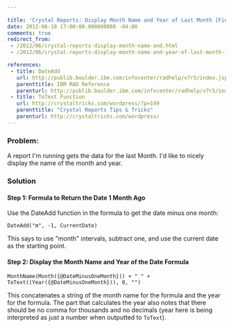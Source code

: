```yaml
---
 
title: 'Crystal Reports: Display Month Name and Year of Last Month [Field Notes]'
date: 2012-06-18 17:00:00.000000000 -04:00
comments: true
redirect_from:
 - /2012/06/crystal-reports-display-month-name-and.html
 - /2012/06/crystal-reports-display-month-name-and-year-of-last-month-field-notes/undefined

references: 
 - title: DateAdd
   url: http://publib.boulder.ibm.com/infocenter/radhelp/v7r5/index.jsp?topic=%2Fcom.businessobjects.integration.eclipse.designer.doc%2Fhtml%2Ftopic681.html
   parenttitle: IBM RAD Reference
   parenturl: http://publib.boulder.ibm.com/infocenter/radhelp/v7r5/index.jsp?
 - title: ToText Function
   url: http://crystaltricks.com/wordpress/?p=149
   parenttitle: "Crystal Reports Tips & Tricks"
   parenturl: http://crystaltricks.com/wordpress/
---
```

### Problem:
A report I'm running gets the data for the last Month. I'd like to nicely display the name of the month and year.

### Solution

#### Step 1: Formula to Return the Date 1 Month Ago
Use the DateAdd function in the formula to get the date minus one month:

    DateAdd("m", -1, CurrentDate)

This says to use "month" intervals, subtract one, and use the current date as the starting point.

#### Step 2: Display the Month Name and Year of the Date Formula

    MonthName(Month({@DateMinusOneMonth})) + " " + ToText((Year({@DateMinusOneMonth})), 0, "")

This concatenates a string of the month name for the formula and the year for the formula. The part that calculates the year also notes that there should be no comma for thousands and no decimals (year here is being interpreted as just a number when outputted to `ToText`).
